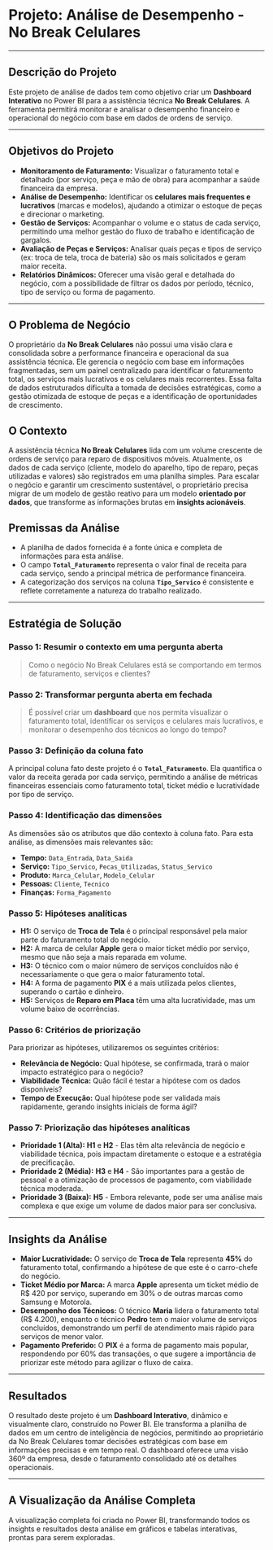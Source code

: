 # Projeto: Análise de Desempenho - No Break Celulares

---

## Descrição do Projeto

Este projeto de análise de dados tem como objetivo criar um **Dashboard Interativo** no Power BI para a assistência técnica **No Break Celulares**. A ferramenta permitirá monitorar e analisar o desempenho financeiro e operacional do negócio com base em dados de ordens de serviço.

---

## Objetivos do Projeto

* **Monitoramento de Faturamento:** Visualizar o faturamento total e detalhado (por serviço, peça e mão de obra) para acompanhar a saúde financeira da empresa.
* **Análise de Desempenho:** Identificar os **celulares mais frequentes e lucrativos** (marcas e modelos), ajudando a otimizar o estoque de peças e direcionar o marketing.
* **Gestão de Serviços:** Acompanhar o volume e o status de cada serviço, permitindo uma melhor gestão do fluxo de trabalho e identificação de gargalos.
* **Avaliação de Peças e Serviços:** Analisar quais peças e tipos de serviço (ex: troca de tela, troca de bateria) são os mais solicitados e geram maior receita.
* **Relatórios Dinâmicos:** Oferecer uma visão geral e detalhada do negócio, com a possibilidade de filtrar os dados por período, técnico, tipo de serviço ou forma de pagamento.

---

## O Problema de Negócio

O proprietário da **No Break Celulares** não possui uma visão clara e consolidada sobre a performance financeira e operacional da sua assistência técnica. Ele gerencia o negócio com base em informações fragmentadas, sem um painel centralizado para identificar o faturamento total, os serviços mais lucrativos e os celulares mais recorrentes. Essa falta de dados estruturados dificulta a tomada de decisões estratégicas, como a gestão otimizada de estoque de peças e a identificação de oportunidades de crescimento.

## O Contexto

A assistência técnica **No Break Celulares** lida com um volume crescente de ordens de serviço para reparo de dispositivos móveis. Atualmente, os dados de cada serviço (cliente, modelo do aparelho, tipo de reparo, peças utilizadas e valores) são registrados em uma planilha simples. Para escalar o negócio e garantir um crescimento sustentável, o proprietário precisa migrar de um modelo de gestão reativo para um modelo **orientado por dados**, que transforme as informações brutas em **insights acionáveis**.

## Premissas da Análise

* A planilha de dados fornecida é a fonte única e completa de informações para esta análise.
* O campo **`Total_Faturamento`** representa o valor final de receita para cada serviço, sendo a principal métrica de performance financeira.
* A categorização dos serviços na coluna **`Tipo_Servico`** é consistente e reflete corretamente a natureza do trabalho realizado.

---

## Estratégia de Solução

### Passo 1: Resumir o contexto em uma pergunta aberta

> Como o negócio No Break Celulares está se comportando em termos de faturamento, serviços e clientes?

### Passo 2: Transformar pergunta aberta em fechada

> É possível criar um **dashboard** que nos permita visualizar o faturamento total, identificar os serviços e celulares mais lucrativos, e monitorar o desempenho dos técnicos ao longo do tempo?

### Passo 3: Definição da coluna fato

A principal coluna fato deste projeto é o **`Total_Faturamento`**. Ela quantifica o valor da receita gerada por cada serviço, permitindo a análise de métricas financeiras essenciais como faturamento total, ticket médio e lucratividade por tipo de serviço.

### Passo 4: Identificação das dimensões

As dimensões são os atributos que dão contexto à coluna fato. Para esta análise, as dimensões mais relevantes são:

* **Tempo:** `Data_Entrada`, `Data_Saida`
* **Serviço:** `Tipo_Servico`, `Pecas_Utilizadas`, `Status_Servico`
* **Produto:** `Marca_Celular`, `Modelo_Celular`
* **Pessoas:** `Cliente`, `Tecnico`
* **Finanças:** `Forma_Pagamento`

### Passo 5: Hipóteses analíticas

* **H1:** O serviço de **Troca de Tela** é o principal responsável pela maior parte do faturamento total do negócio.
* **H2:** A marca de celular **Apple** gera o maior ticket médio por serviço, mesmo que não seja a mais reparada em volume.
* **H3:** O técnico com o maior número de serviços concluídos não é necessariamente o que gera o maior faturamento total.
* **H4:** A forma de pagamento **PIX** é a mais utilizada pelos clientes, superando o cartão e dinheiro.
* **H5:** Serviços de **Reparo em Placa** têm uma alta lucratividade, mas um volume baixo de ocorrências.

### Passo 6: Critérios de priorização

Para priorizar as hipóteses, utilizaremos os seguintes critérios:

* **Relevância de Negócio:** Qual hipótese, se confirmada, trará o maior impacto estratégico para o negócio?
* **Viabilidade Técnica:** Quão fácil é testar a hipótese com os dados disponíveis?
* **Tempo de Execução:** Qual hipótese pode ser validada mais rapidamente, gerando insights iniciais de forma ágil?

### Passo 7: Priorização das hipóteses analíticas

* **Prioridade 1 (Alta):** **H1** e **H2** - Elas têm alta relevância de negócio e viabilidade técnica, pois impactam diretamente o estoque e a estratégia de precificação.
* **Prioridade 2 (Média):** **H3** e **H4** - São importantes para a gestão de pessoal e a otimização de processos de pagamento, com viabilidade técnica moderada.
* **Prioridade 3 (Baixa):** **H5** - Embora relevante, pode ser uma análise mais complexa e que exige um volume de dados maior para ser conclusiva.

---

## Insights da Análise

* **Maior Lucratividade:** O serviço de **Troca de Tela** representa **45%** do faturamento total, confirmando a hipótese de que este é o carro-chefe do negócio.
* **Ticket Médio por Marca:** A marca **Apple** apresenta um ticket médio de R$ 420 por serviço, superando em 30% o de outras marcas como Samsung e Motorola.
* **Desempenho dos Técnicos:** O técnico **Maria** lidera o faturamento total (R$ 4.200), enquanto o técnico **Pedro** tem o maior volume de serviços concluídos, demonstrando um perfil de atendimento mais rápido para serviços de menor valor.
* **Pagamento Preferido:** O **PIX** é a forma de pagamento mais popular, respondendo por 60% das transações, o que sugere a importância de priorizar este método para agilizar o fluxo de caixa.

---

## Resultados

O resultado deste projeto é um **Dashboard Interativo**, dinâmico e visualmente claro, construído no Power BI. Ele transforma a planilha de dados em um centro de inteligência de negócios, permitindo ao proprietário da No Break Celulares tomar decisões estratégicas com base em informações precisas e em tempo real. O dashboard oferece uma visão 360º da empresa, desde o faturamento consolidado até os detalhes operacionais.

---

## A Visualização da Análise Completa

A visualização completa foi criada no Power BI, transformando todos os insights e resultados desta análise em gráficos e tabelas interativas, prontas para serem exploradas.
